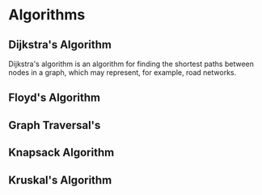 # Algorithms 

## Dijkstra's Algorithm 

 Dijkstra's algorithm is an algorithm for finding the shortest paths between nodes in a graph, which may represent, for example, road networks.

## Floyd's Algorithm



## Graph Traversal's 


## Knapsack Algorithm 

## Kruskal's Algorithm 

